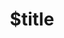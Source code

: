 ---
title: $title
second_title: Aspose.PDF for .NET API 参考
description: $description
type: docs
weight: $weight
url: /zh/net/$ref/
---